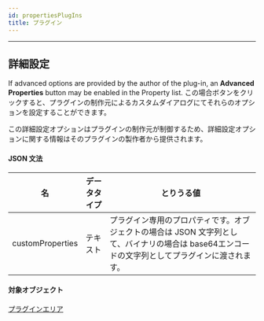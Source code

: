 ```yaml
---
id: propertiesPlugIns
title: プラグイン
---
```


---
## 詳細設定

If advanced options are provided by the author of the plug-in, an **Advanced Properties** button may be enabled in the Property list. この場合ボタンをクリックすると、プラグインの制作元によるカスタムダイアログにてそれらのオプションを設定することができます。

この詳細設定オプションはプラグインの制作元が制御するため、詳細設定オプションに関する情報はそのプラグインの製作者から提供されます。



#### JSON 文法

| 名                | データタイプ | とりうる値                                                                          |
| ---------------- | ------ | ------------------------------------------------------------------------------ |
| customProperties | テキスト   | プラグイン専用のプロパティです。オブジェクトの場合は JSON 文字列として、バイナリの場合は base64エンコードの文字列としてプラグインに渡されます。 |


#### 対象オブジェクト

[プラグインエリア](pluginArea_overview.md)

